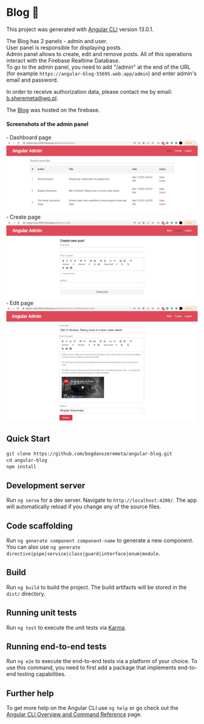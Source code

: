 # Blog :pencil:

This project was generated with [Angular CLI](https://github.com/angular/angular-cli) version 13.0.1.

The Blog has 2 panels - admin and user.\
User panel is responsible for displaying posts.\
Admin panel allows to create, edit and remove posts. All of this operations interact with the Firebase Realtime Database.\
To go to the admin panel, you need to add "/admin" at the end of the URL (for example `https://angular-blog-55695.web.app/admin`) and enter admin's email and password.

In order to receive authorization data, please contact me by email: b.sheremeta@wp.pl.

The [Blog](https://angular-blog-55695.web.app/) was hosted on the firebase.

#### Screenshots of the admin panel

:white_small_square: Dashboard page ![Dashboard page](https://github.com/bogdanszeremeta/angular-blog_img/blob/main/angular-blog-admin-dashboard.JPG)\
:white_small_square: Create page ![Create page](https://github.com/bogdanszeremeta/angular-blog_img/blob/main/angular-blog-admin-create.JPG)\
:white_small_square: Edit page ![Edit page](https://github.com/bogdanszeremeta/angular-blog_img/blob/main/angular-blog-admin-edit.JPG)

## Quick Start
```git clone https://github.com/bogdanszeremeta/angular-blog.git```\
```cd angular-blog```\
```npm install```


## Development server

Run `ng serve` for a dev server. Navigate to `http://localhost:4200/`. The app will automatically reload if you change any of the source files.

## Code scaffolding

Run `ng generate component component-name` to generate a new component. You can also use `ng generate directive|pipe|service|class|guard|interface|enum|module`.

## Build

Run `ng build` to build the project. The build artifacts will be stored in the `dist/` directory.

## Running unit tests

Run `ng test` to execute the unit tests via [Karma](https://karma-runner.github.io).

## Running end-to-end tests

Run `ng e2e` to execute the end-to-end tests via a platform of your choice. To use this command, you need to first add a package that implements end-to-end testing capabilities.

## Further help

To get more help on the Angular CLI use `ng help` or go check out the [Angular CLI Overview and Command Reference](https://angular.io/cli) page.

